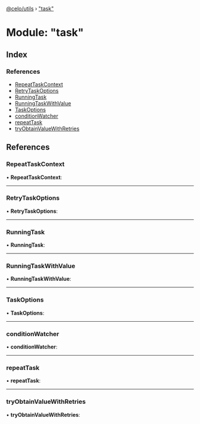 [@celo/utils](../README.md) › ["task"](_task_.md)

# Module: "task"

## Index

### References

* [RepeatTaskContext](_task_.md#repeattaskcontext)
* [RetryTaskOptions](_task_.md#retrytaskoptions)
* [RunningTask](_task_.md#runningtask)
* [RunningTaskWithValue](_task_.md#runningtaskwithvalue)
* [TaskOptions](_task_.md#taskoptions)
* [conditionWatcher](_task_.md#conditionwatcher)
* [repeatTask](_task_.md#repeattask)
* [tryObtainValueWithRetries](_task_.md#tryobtainvaluewithretries)

## References

###  RepeatTaskContext

• **RepeatTaskContext**:

___

###  RetryTaskOptions

• **RetryTaskOptions**:

___

###  RunningTask

• **RunningTask**:

___

###  RunningTaskWithValue

• **RunningTaskWithValue**:

___

###  TaskOptions

• **TaskOptions**:

___

###  conditionWatcher

• **conditionWatcher**:

___

###  repeatTask

• **repeatTask**:

___

###  tryObtainValueWithRetries

• **tryObtainValueWithRetries**:
